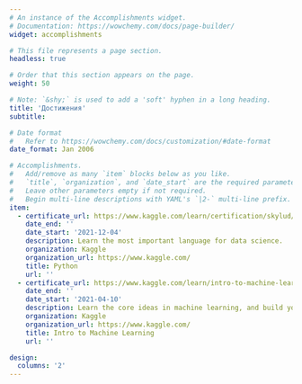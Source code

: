 ```yaml
---
# An instance of the Accomplishments widget.
# Documentation: https://wowchemy.com/docs/page-builder/
widget: accomplishments

# This file represents a page section.
headless: true

# Order that this section appears on the page.
weight: 50

# Note: `&shy;` is used to add a 'soft' hyphen in a long heading.
title: 'Достижения'
subtitle:

# Date format
#   Refer to https://wowchemy.com/docs/customization/#date-format
date_format: Jan 2006

# Accomplishments.
#   Add/remove as many `item` blocks below as you like.
#   `title`, `organization`, and `date_start` are the required parameters.
#   Leave other parameters empty if not required.
#   Begin multi-line descriptions with YAML's `|2-` multi-line prefix.
item:
  - certificate_url: https://www.kaggle.com/learn/certification/skylud/python
    date_end: ''
    date_start: '2021-12-04'
    description: Learn the most important language for data science.
    organization: Kaggle
    organization_url: https://www.kaggle.com/
    title: Python
    url: ''
  - certificate_url: https://www.kaggle.com/learn/intro-to-machine-learning
    date_end: ''
    date_start: '2021-04-10'
    description: Learn the core ideas in machine learning, and build your first models.
    organization: Kaggle
    organization_url: https://www.kaggle.com/
    title: Intro to Machine Learning
    url: ''

design:
  columns: '2'
---
```

